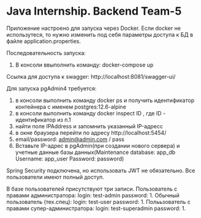# Java Internship. Backend Team-5

Приложение настроено для запуска через Docker. Если docker не использутеся, то нужно изменить под себя параметры доступа к БД в файле application.properties.

Последовательность запуска:
1. В консоли ввыполнить команду: docker-compose up

Ссылка для доступа к swagger: http://localhost:8081/swagger-ui/

Для запуска pgAdmin4 требуется:
1. в консоли выполнить команду docker ps и получить идентификатор контейнера с именем postgres:12.6-alpine
2. в консоли выполнить команду docker inspect ID , где ID - идентификатор из п.1
3. найти поле IPAddress и запомнить указанный IP-адресс
4. в окне браузера перейти по адресу http://localhost:5454/
5. email/password:  admin@admin.com / pass
6. Вставьте IP-адрес в pgAdmin(при создании нового сервера) и учетные данные базы данных(Maintenance database: app_db   Username: app_user   Password: password)

Spring Security подключена, но использовать JWT не обязательно. Все пользователи имеют полный доступ.

В базе пользователей присутствуют три записи. Пользователь с правами администратора: login: test-admin  password: 1. Обычный пользователь (тех.спец): login: test-user  password: 1. Полььзователь с правами супер-администратора: login: test-superadmin   password: 1.

